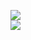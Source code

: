[![](https://img.shields.io/badge/Made%20With-Github%20Spray-lightgrey.svg?style=for-the-badge&logo=github)](https://github.com/Annihil/github-spray#23908)  
[![](https://i.imgur.com/2DrTn0Z.gif)](https://github.com/Annihil/github-spray)